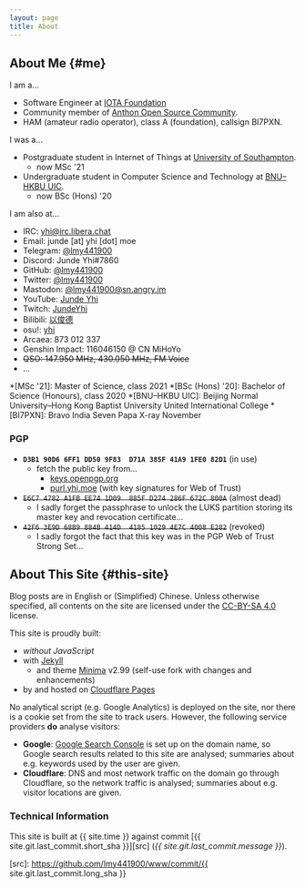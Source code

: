 ```yaml
---
layout: page
title: About
---
```


## About Me {#me}

I am a...

- Software Engineer at [IOTA Foundation][if]
- Community member of [Anthon Open Source Community][aosc].
- HAM (amateur radio operator), class A (foundation), callsign BI7PXN.

I was a...

- Postgraduate student in Internet of Things at [University of Southampton][uos].
  - now MSc \'21
- Undergraduate student in Computer Science and Technology at [BNU–HKBU UIC][uic].
  - now BSc (Hons) \'20

I am also at...

- IRC: yhi@irc.libera.chat
- Email: junde \[at\] yhi \[dot\] moe
- Telegram: [@lmy441900](https://t.me/lmy441900)
- Discord: Junde Yhi\#7860
- GitHub: [@lmy441900](https://github.com/lmy441900)
- Twitter: [@lmy441900](https://twitter.com/lmy441900)
- Mastodon: [@lmy441900@sn.angry.im](https://sn.angry.im/@lmy441900)
- YouTube: [Junde Yhi](https://www.youtube.com/channel/UCLfPUs9whRpb70I6Z1swXag)
- Twitch: [JundeYhi](https://www.twitch.tv/jundeyhi)
- Bilibili: [以俊德](https://space.bilibili.com/50639488)
- osu!: [yhi](https://osu.ppy.sh/users/16462774)
- Arcaea: 873 012 337
- Genshin Impact: 116046150 @ CN MiHoYo
- ~~QSO: 147.950 MHz, 430.050 MHz, FM Voice~~
- ...

*[MSc '21]: Master of Science, class 2021
*[BSc (Hons) '20]: Bachelor of Science (Honours), class 2020
*[BNU–HKBU UIC]: Beijing Normal University–Hong Kong Baptist University United International College
*[BI7PXN]: Bravo India Seven Papa X-ray November

[if]: https://www.iota.org/
[uos]: https://www.southampton.ac.uk/
[uic]: https://uic.edu.cn/
[aosc]: https://aosc.io/

### PGP

- **`D3B1 90D6 6FF1 DD50 9F83  D71A 385F 41A9 1FE0 82D1`** (in use)
  - fetch the public key from...
    - [keys.openpgp.org](https://keys.openpgp.org/vks/v1/by-fingerprint/D3B190D66FF1DD509F83D71A385F41A91FE082D1)
    - [purl.yhi.moe](https://purl.yhi.moe/ca/pgp/d3b190d66ff1dd509f83d71a385f41a91fe082d1.asc) (with key signatures for Web of Trust)
- ~~`E6C7 4782 A1FB EE74 1D09  885F D274 286F 672C 800A`~~ (almost dead)
  - I sadly forget the passphrase to unlock the LUKS partition storing its master key and revocation certificate...
- ~~`42F6 3E9D 68B9 884B 414D  4185 1029 4E7C 4008 E282`~~ (revoked)
  - I sadly forgot the fact that this key was in the PGP Web of Trust Strong Set...

## About This Site {#this-site}

Blog posts are in English or (Simplified) Chinese. Unless otherwise specified, all contents on the site are licensed under the [CC-BY-SA 4.0][cc-by-sa-4] license.

This site is proudly built:

- _without JavaScript_
- with [Jekyll][jekyll]
  - and theme [Minima][minima-self] v2.99 (self-use fork with changes and enhancements)
- by and hosted on [Cloudflare Pages][cf-pages]

No analytical script (e.g. Google Analytics) is deployed on the site, nor there is a cookie set from the site to track users. However, the following service providers **do** analyse visitors:

- **Google**: [Google Search Console][gsc] is set up on the domain name, so Google search results related to this site are analysed; summaries about e.g. keywords used by the user are given.
- **Cloudflare**: DNS and most network traffic on the domain go through Cloudflare, so the network traffic is analysed; summaries about e.g. visitor locations are given.

[cc-by-sa-4]: https://creativecommons.org/licenses/by-sa/4.0/
[jekyll]: https://jekyllrb.com/
[minima-self]: https://github.com/lmy441900/minima/tree/self-use
[cf-pages]: https://pages.cloudflare.com/
[gsc]: https://search.google.com/search-console/about

### Technical Information

This site is built at {{ site.time }} against commit [{{ site.git.last_commit.short_sha }}][src] (_{{ site.git.last_commit.message }}_).

[src]: https://github.com/lmy441900/www/commit/{{ site.git.last_commit.long_sha }}
